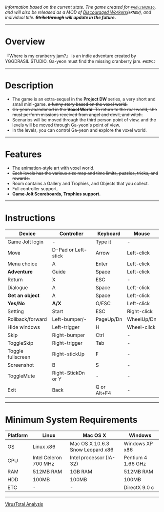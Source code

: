 _Information based on the current state. The game created for [`#AdvJam2016`](http://jams.gamejolt.io/adventurejam2016), and will also be released as a MOD of [Discouraged Workers](https://yggdrasil-studio.github.io/Discouraged-Workers/)(`#KNDW`), and individual title. **~~Strikethrough~~ will update in the future.**_
***
# Overview
『Where is my cranberry jam?』 is an indie adventure created by YGGDRASIL STUDIO. Ga-yeon must find the missing cranberry jam. `#WIMCJ`
***
# Description
* The game is an extra-sequel in the **Project DW** series, a very short and small mini-game. ~~a funny story based on the voxel world.~~
* ~~Ga-yeon abandoned in the **Voxel World**. To return to the real world, she must perform missions received from angel and devil, and witch.~~
* Scenarios will be moved through the third person point of view, and the levels will be moved through Ga-yeon's point of view.
* In the levels, you can control Ga-yeon and explore the voxel world.

***
# Features
* The animation-style art with voxel world.
* ~~Each levels has the various size map and time limits, puzzles, tricks, and rewards.~~
* Room contains a Gallery and Trophies, and Objects that you collect.
* Full controller support.
* **Game Jolt Scoreboards, Trophies support.**

***
# Instructions
|Device|Controller|Keyboard|Mouse|
| ------------- | ----------- | ----------- | ----------- |
|Game Jolt login|-|Type it|-|
|Move|D-Pad or Left-stick|Arrow|Left-click|
|Menu choice|A|Enter|Left-click|
|**Adventure**|Guide|Space|Left-click|
|Return|X|ESC|-|
|Dialogue|A|Space|Left-click|
|**Get an object**|A|Space|Left-click|
|**Yes/No**|**A/X**|O/ESC|Left-click|
|Setting|Start|ESC|Right-click|
|Rollback/forward|Left-bumper/-|PageUp/Dn|WheelUp/Dn|
|Hide windows|Left-trigger|H|Wheel-click|
|Skip|Right-bumper|Ctrl|-|
|ToggleSkip|Right-trigger|Tab|-|
|Toggle fullscreen|Right-stickUp|F|-|
|Screenshot|B|S|-|
|ToggleMute|Right-StickDn or Y|-|-|
|Exit|Back|Q or Alt+F4|-|
***
# Minimum System Requirements
|Platform|Linux| Mac OS X| Windows|
| ------------- | ----------- | ----------- | ----------- |
|OS|Linux x86|Mac OS X 10.6.3 Snow Leopard x86|Windows XP x86|
|CPU|Intel Celeron 700 MHz|Intel processor (IA-32)|Pentium 4 1.66 GHz|
|RAM|512MB RAM|1GB RAM|512MB RAM|
|HDD|100MB|100MB|100MB|
|ETC|-|-|DirectX 9.0 c|
***
[VirusTotal Analysis](https://virustotal.com/en/file/771a2ccccdb90cff8d127a2309f813313b569fd7d99ffdd31d2e62b1352a6daf/analysis/)
